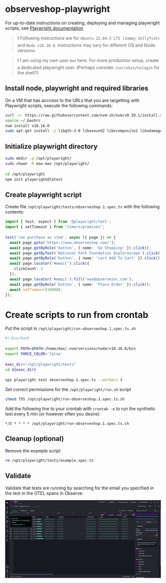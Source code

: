 # observeshop-playwright

For up-to-date instructions on creating, deploying and managing playwright scripts, see [Playwright documentation](https://playwright.dev/docs/intro)

> ❗ Following instructions are for `Ubuntu 22.04.3 LTS (Jammy Jellyfish)` and `Node v18.16.0`. Instructions may vary for different OS and Node versions.

> ❗ I am using my own user `max` here. For more production setup, create a dedicated playwright user. (Perhaps consider `/usr/sbin/nologin` for the shell?)

## Install node, playwright and required libraries

On a VM that has acccess to the URLs that you are targetting with Playwright scripts, execute the following commands:

```sh
curl -o- https://raw.githubusercontent.com/nvm-sh/nvm/v0.39.1/install.sh | bash
source ~/.bashrc
nvm install v18.16.0
sudo apt-get install -y libgtk-3-0 libasound2 libxcomposite1 libxdamage1 libxfixes3 libxrandr2 libxrender1 libxtst6 libpangocairo-1.0-0 libpango-1.0-0 libatk1.0-0 libcairo-gobject2 libcairo2 libxcb-shm0 libx11-xcb1 libxcursor1 libxi6 libgbm1
```

## Initialize playwright directory 

```sh
sudo mkdir -p /opt/playwright/
sudo chown -R max.max /opt/playwright/

cd /opt/playwright
npm init playwright@latest
```

## Create playwright script

Create file `/opt/playwright/tests/observeshop.1.spec.ts` with the following contents:

```ts
import { test, expect } from '@playwright/test';
import { setTimeout } from "timers/promises";

test('can purchase an item', async ({ page }) => {
  await page.goto('https://www.observeshop.com/');
  await page.getByRole('button', { name: 'Go Shopping' }).click();
  await page.getByText('National Park Foundation Explorascope').click();
  await page.getByRole('button', { name: 'cart Add To Cart' }).click();
  await page.locator('#email').click({
    clickCount: 3
  });
  await page.locator('#email').fill('max@observeinc.com');
  await page.getByRole('button', { name: 'Place Order' }).click();
  await setTimeout(10000);
});
```

# Create scripts to run from crontab

Put the script in `/opt/playwright/run-observeshop.1.spec.ts.sh`

```sh
#!/bin/bash

export PATH=$PATH:/home/max/.nvm/versions/node/v18.16.0/bin
export FORCE_COLOR='false'

exec_dir="/opt/playwright/tests"
cd ${exec_dir}

npx playwright test observeshop.1.spec.ts --workers 3
```

Set correct permissions for the `/opt/playwright/run.sh` script
```sh
chmod 755 /opt/playwright/run-observeshop.1.spec.ts.sh
```

Add the following line to your crontab with `crontab -e` to run the synthetic test every 5 min (or however often you desire):

```crontab
*/5 * * * * /opt/playwright/run-observeshop.1.spec.ts.sh
```

## Cleanup (optional)

Remove the example script

```sh
rm /opt/playwright/tests/example.spec.ts
```

## Validate

Validate that tests are running by searching for the email you specified in the test in the OTEL spans in Observe:

![Playwright List](./screenshots/playwright-list.png)

